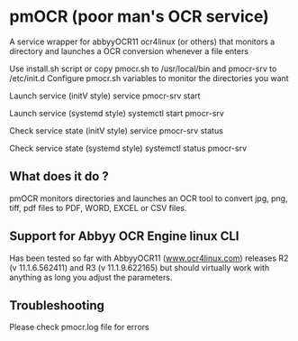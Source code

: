# pmOCR (poor man's OCR service)

A service wrapper for abbyyOCR11 ocr4linux (or others) that monitors a directory and launches a OCR conversion whenever a file enters

Use install.sh script or copy pmocr.sh to /usr/local/bin and pmocr-srv to /etc/init.d
Configure pmocr.sh variables to monitor the directories you want

Launch service (initV style)
service pmocr-srv start

Launch service (systemd style)
systemctl start pmocr-srv

Check service state (initV style)
service pmocr-srv status

Check service state (systemd style)
systemctl status pmocr-srv

## What does it do ?

pmOCR monitors directories and launches an OCR tool to convert jpg, png, tiff, pdf files to PDF, WORD, EXCEL or CSV files.

## Support for Abbyy OCR Engine linux CLI

Has been tested so far with AbbyyOCR11 (www.ocr4linux.com) releases R2 (v 11.1.6.562411) and R3 (v 11.1.9.622165) but should virtually work with anything as long you adjust the parameters.

## Troubleshooting

Please check pmocr.log file for errors
